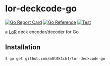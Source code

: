 # lor-deckcode-go

[![Go Report Card](https://goreportcard.com/badge/github.com/m0t0k1ch1/lor-deckcode-go)](https://goreportcard.com/report/github.com/m0t0k1ch1/lor-deckcode-go)
[![Go Reference](https://pkg.go.dev/badge/github.com/m0t0k1ch1/lor-deckcode-go.svg)](https://pkg.go.dev/github.com/m0t0k1ch1/lor-deckcode-go)
[![Test](https://github.com/m0t0k1ch1/lor-deckcode-go/actions/workflows/test.yml/badge.svg)](https://github.com/m0t0k1ch1/lor-deckcode-go/actions/workflows/test.yml)

a [LoR](https://playruneterra.com) deck encoder/decoder for Go

## Installation

```sh
$ go get github.com/m0t0k1ch1/lor-deckcode-go
```
